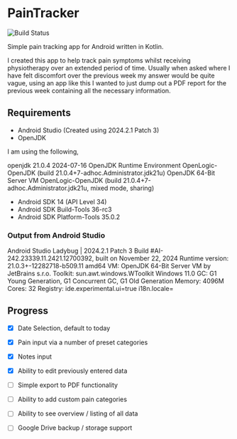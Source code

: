 # PainTracker

![Build Status](https://github.com/devoctomy/PainTracker/actions/workflows/android.yml/badge.svg)

Simple pain tracking app for Android written in Kotlin.

I created this app to help track pain symptoms whilst receiving physiotherapy over an extended period of time.  Usually when asked where I have felt discomfort over the previous week my answer would be quite vague, using an app like this I wanted to just dump out a PDF report for the previous week containing all the necessary information.

## Requirements

* Android Studio (Created using 2024.2.1 Patch 3)
* OpenJDK

I am using the following,

openjdk 21.0.4 2024-07-16
OpenJDK Runtime Environment OpenLogic-OpenJDK (build 21.0.4+7-adhoc.Administrator.jdk21u)
OpenJDK 64-Bit Server VM OpenLogic-OpenJDK (build 21.0.4+7-adhoc.Administrator.jdk21u, mixed mode, sharing)

* Android SDK 14 (API Level 34)
* Android SDK Build-Tools 36-rc3
* Android SDK Platform-Tools 35.0.2

### Output from Android Studio

Android Studio Ladybug | 2024.2.1 Patch 3
Build #AI-242.23339.11.2421.12700392, built on November 22, 2024
Runtime version: 21.0.3+-12282718-b509.11 amd64
VM: OpenJDK 64-Bit Server VM by JetBrains s.r.o.
Toolkit: sun.awt.windows.WToolkit
Windows 11.0
GC: G1 Young Generation, G1 Concurrent GC, G1 Old Generation
Memory: 4096M
Cores: 32
Registry:
  ide.experimental.ui=true
  i18n.locale=

## Progress

- [x] Date Selection, default to today
- [x] Pain input via a number of preset categories
- [x] Notes input
- [x] Ability to edit previously entered data
- [ ] Simple export to PDF functionality
- [ ] Ability to add custom pain categories
- [ ] Ability to see overview / listing of all data
- [ ] Google Drive backup / storage support

